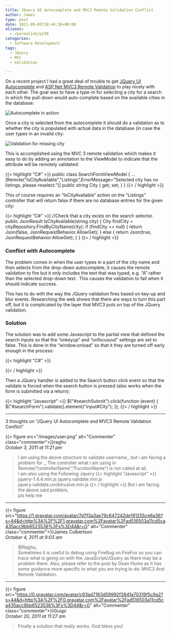 ```yaml
---
title: JQuery UI Autocomplete and MVC3 Remote Validation Conflict
author: James
type: post
date: 2011-09-05T18:44:36+00:00
aliases:
  - /permalink/p190
categories:
  - Software Development
tags:
  - JQuery
  - MVC
  - Validation

---
```

On a recent project I had a great deal of trouble to get [JQuery UI Autocomplete][1] and [ASP.Net MVC3 Remote Validation][2] to play nicely with each other. The goal was to have a type-in for selecting a city for a search in which the pull-down would auto-complete based on the available cities in the database:

![Autocomplete in action](/uploads/2011/09/selection_thumb.png)

Once a city is selected from the autocomplete it should do a validation as to whether the city is populated with actual data in the database (in case the user types in an invalid city:

![Validation for missing city](/uploads/2011/09/selection2_thumb.png)

This is accomplished using the MVC 3 remote validation which makes it easy to do by adding an annotation to the ViewModel to indicate that the attribute will be remotely validated:

{{< highlight "C#" >}}
public class SearchFormViewModel {
    ...
    [Remote("IsCityAvailable","Listings",ErrorMessage="Selected city has no listings, please reselect.")]
    public string City { get; set; }
}
{{< / highlight >}}

This of course requires an &#8220;IsCityAvailable&#8221; action on the &#8220;Listings&#8221; controller that will return false if there are no database entries for the given city:

{{< highlight "C#" >}}
    //Check that a city exists on the search selector.
    public JsonResult IsCityAvailable(string city) {
            City findCity = cityRepository.FindByCityName(city);
            if (findCity == null) {
                return Json(false, JsonRequestBehavior.AllowGet);
            } else {
                return Json(true, JsonRequestBehavior.AllowGet);
            }
     }
{{< / highlight >}}

### Conflict with Autocomplete

The problem comes in when the user types in a part of the city name and then selects from the drop-down autocomplete, it causes the remote validation to fire but it only includes the text that was typed, e.g. “A” rather than the selected drop-down text.  This causes the validation to fail when it should indicate success.

This has to do with the way the JQuery validation fires based on key-up and blur events. Researching the web shows that there are ways to turn this part off, but it is complicated by the layer that MVC3 puts on top of the JQuery validation.

### Solution

The solution was to add some Javascript to the partial view that defined the search inputs so that the “onkeyup” and “onfocusout” settings are set to false. This is done in the “window.onload” so that it they are turned off early enough in the process:

{{< highlight "C#" >}}
<script type="text/javascript">
    window.onload = function () {
        var validatorSettings = $('#searchForm').validate().settings;
        validatorSettings.onkeyup = false;
        validatorSettings.onfocusout = false;
    }
</script>
{{< / highlight >}}

Then a JQuery handler is added to the Search button click event so that the validate is forced when the search button is pressed (also works when the form is submitted via a return):

{{< highlight "Javascript" >}}
$("#searchSubmit").click(function (event) {
    $("#searchForm").validate().element("input#City");
});
{{< / highlight >}}

****

3 thoughts on “JQuery UI Autocomplete and MVC3 Remote Validation Conflict”

{{< figure src="/images/user.png" alt="Commenter" class="commenter">}}raghu  
_October 3, 2011 at 11:21 pm_

>I am using the above structure to validate username,, but i am facing a problem for ,, The controller what i am using in Remote(“controllerName”,”FucntionName”) is not called at all.  
I am also using the Following Jquery
{{< highlight "Javascript" >}}
jquery-1.4.4.min.js
jquery.validate.min.js
jquery.validate.unobtrusive.min.js
{{< / highlight >}}
>But i am facing the above said problem,  
pls help me

****

{{< figure src="https://1.gravatar.com/avatar/7d7f3a3ae79c647242de191255ce6a36?s=44&d=http%3A%2F%2F1.gravatar.com%2Favatar%2Fad516503a11cd5ca435acc9bb6523536%3Fs%3D44&r=G" alt="Commenter" class="commenter">}}James Culbertson  
_October 4, 2011 at 9:03 am_

>@Raghu,  
Sometimes it is useful to debug using FireBug on FireFox so you can trace what is going on with the JavaScript/JQuery as there may be a problem there. Also, please refer to the post by Dean Hume as it has some guidance more specific to what you are trying to do: MVC3 And Remote Validation.

****

{{< figure src="https://0.gravatar.com/avatar/c63ad7163d59992f3841a70319f5c9a2?s=44&d=http%3A%2F%2F0.gravatar.com%2Favatar%2Fad516503a11cd5ca435acc9bb6523536%3Fs%3D44&r=G" alt="Commenter" class="commenter">}}Guigo  
_October 20, 2011 at 11:27 am_

>Finally a solution that really works. God bless you!

 [1]: http://jqueryui.com/demos/autocomplete/
 [2]: http://msdn.microsoft.com/en-us/library/gg508808(v=vs.98).aspx